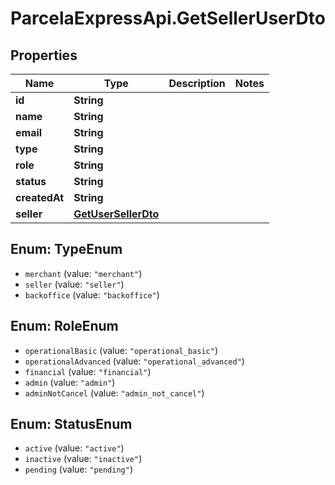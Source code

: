 # ParcelaExpressApi.GetSellerUserDto

## Properties
Name | Type | Description | Notes
------------ | ------------- | ------------- | -------------
**id** | **String** |  | 
**name** | **String** |  | 
**email** | **String** |  | 
**type** | **String** |  | 
**role** | **String** |  | 
**status** | **String** |  | 
**createdAt** | **String** |  | 
**seller** | [**GetUserSellerDto**](GetUserSellerDto.md) |  | 

<a name="TypeEnum"></a>
## Enum: TypeEnum

* `merchant` (value: `"merchant"`)
* `seller` (value: `"seller"`)
* `backoffice` (value: `"backoffice"`)


<a name="RoleEnum"></a>
## Enum: RoleEnum

* `operationalBasic` (value: `"operational_basic"`)
* `operationalAdvanced` (value: `"operational_advanced"`)
* `financial` (value: `"financial"`)
* `admin` (value: `"admin"`)
* `adminNotCancel` (value: `"admin_not_cancel"`)


<a name="StatusEnum"></a>
## Enum: StatusEnum

* `active` (value: `"active"`)
* `inactive` (value: `"inactive"`)
* `pending` (value: `"pending"`)

